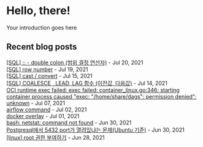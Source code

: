 # Hello, there!
Your introduction goes here
## Recent blog posts
[[SQL] :: - double colon (범위 결정 연산자)](https://bsssss.tistory.com/626) - Jul 20, 2021<br>
[[SQL] row number](https://bsssss.tistory.com/620) - Jul 19, 2021<br>
[[SQL] cast / convert](https://bsssss.tistory.com/617) - Jul 15, 2021<br>
[[SQL] COALESCE , LEAD, LAG 함수 (이전값, 다음값)](https://bsssss.tistory.com/615) - Jul 14, 2021<br>
[OCI runtime exec failed: exec failed: container_linux.go:346: starting container process caused "exec: \"/home/share/dags\": permission denied": unknown](https://bsssss.tistory.com/614) - Jul 07, 2021<br>
[airflow command](https://bsssss.tistory.com/612) - Jul 02, 2021<br>
[docker overlay](https://bsssss.tistory.com/609) - Jul 01, 2021<br>
[bash: netstat: command not found](https://bsssss.tistory.com/607) - Jun 30, 2021<br>
[Postgresql에서 5432 port가 열려있냐는 문제(Ubuntu 기준)](https://bsssss.tistory.com/606) - Jun 30, 2021<br>
[[linux] root 권한 부여하기](https://bsssss.tistory.com/603) - Jun 28, 2021<br>
